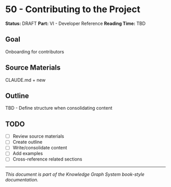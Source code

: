 # 50 - Contributing to the Project

**Status:** DRAFT
**Part:** VI - Developer Reference
**Reading Time:** TBD

## Goal

Onboarding for contributors

## Source Materials

CLAUDE.md + new

## Outline

TBD - Define structure when consolidating content

## TODO

- [ ] Review source materials
- [ ] Create outline
- [ ] Write/consolidate content
- [ ] Add examples
- [ ] Cross-reference related sections

---

*This document is part of the Knowledge Graph System book-style documentation.*
